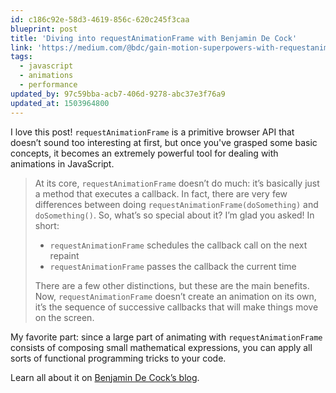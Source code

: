 ```yaml
---
id: c186c92e-58d3-4619-856c-620c245f3caa
blueprint: post
title: 'Diving into requestAnimationFrame with Benjamin De Cock'
link: 'https://medium.com/@bdc/gain-motion-superpowers-with-requestanimationframe-ecc6d5b0d9a4'
tags:
  - javascript
  - animations
  - performance
updated_by: 97c59bba-acb7-406d-9278-abc37e3f76a9
updated_at: 1503964800
---
```

I love this post! `requestAnimationFrame` is a primitive browser API that doesn’t sound too interesting at first, but once you've grasped some basic concepts, it becomes an extremely powerful tool for dealing with animations in JavaScript.

> At its core, `requestAnimationFrame` doesn’t do much: it’s basically just a method that executes a callback. In fact, there are very few differences between doing `requestAnimationFrame(doSomething)` and `doSomething()`. So, what’s so special about it? I’m glad you asked! In short:
>
> - `requestAnimationFrame` schedules the callback call on the next repaint
> - `requestAnimationFrame` passes the callback the current time
>
> There are a few other distinctions, but these are the main benefits. Now, `requestAnimationFrame` doesn’t create an animation on its own, it’s the sequence of successive callbacks that will make things move on the screen.

My favorite part: since a large part of animating with `requestAnimationFrame` consists of composing small mathematical expressions, you can apply all sorts of functional programming tricks to your code.

Learn all about it on [Benjamin De Cock’s blog](https://medium.com/@bdc/gain-motion-superpowers-with-requestanimationframe-ecc6d5b0d9a4).
